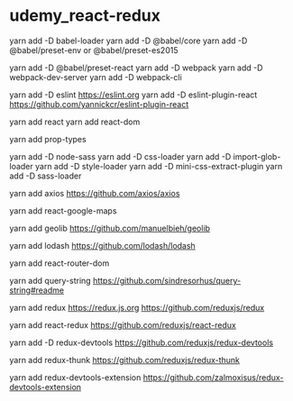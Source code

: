 # udemy_react-redux

yarn add -D babel-loader
yarn add -D @babel/core
yarn add -D @babel/preset-env or @babel/preset-es2015

yarn add -D @babel/preset-react
yarn add -D webpack
yarn add -D webpack-dev-server
yarn add -D webpack-cli

yarn add -D eslint
https://eslint.org
yarn add -D eslint-plugin-react
https://github.com/yannickcr/eslint-plugin-react

yarn add react
yarn add react-dom

yarn add prop-types



yarn add -D node-sass
yarn add -D css-loader
yarn add -D import-glob-loader
yarn add -D style-loader
yarn add -D mini-css-extract-plugin
yarn add -D sass-loader

yarn add axios
https://github.com/axios/axios

yarn add react-google-maps

yarn add geolib
https://github.com/manuelbieh/geolib

yarn add lodash
https://github.com/lodash/lodash

yarn add react-router-dom

yarn add query-string
https://github.com/sindresorhus/query-string#readme

yarn add redux
https://redux.js.org
https://github.com/reduxjs/redux

yarn add react-redux
https://github.com/reduxjs/react-redux

yarn add -D redux-devtools
https://github.com/reduxjs/redux-devtools

yarn add redux-thunk
https://github.com/reduxjs/redux-thunk

yarn add redux-devtools-extension
https://github.com/zalmoxisus/redux-devtools-extension
